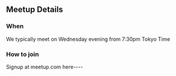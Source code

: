## Meetup Details

### When

We typically meet on Wednesday evening from 7:30pm Tokyo Time

### How to join

Signup at meetup.com here----
